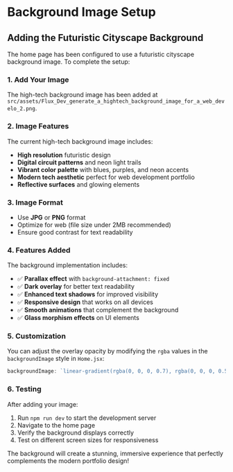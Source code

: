 # Background Image Setup

## Adding the Futuristic Cityscape Background

The home page has been configured to use a futuristic cityscape background image. To complete the setup:

### 1. Add Your Image
The high-tech background image has been added at `src/assets/Flux_Dev_generate_a_hightech_background_image_for_a_web_develo_2.png`.

### 2. Image Features
The current high-tech background image includes:
- **High resolution** futuristic design
- **Digital circuit patterns** and neon light trails
- **Vibrant color palette** with blues, purples, and neon accents
- **Modern tech aesthetic** perfect for web development portfolio
- **Reflective surfaces** and glowing elements

### 3. Image Format
- Use **JPG** or **PNG** format
- Optimize for web (file size under 2MB recommended)
- Ensure good contrast for text readability

### 4. Features Added
The background implementation includes:
- ✅ **Parallax effect** with `background-attachment: fixed`
- ✅ **Dark overlay** for better text readability
- ✅ **Enhanced text shadows** for improved visibility
- ✅ **Responsive design** that works on all devices
- ✅ **Smooth animations** that complement the background
- ✅ **Glass morphism effects** on UI elements

### 5. Customization
You can adjust the overlay opacity by modifying the `rgba` values in the `backgroundImage` style in `Home.jsx`:

```jsx
backgroundImage: `linear-gradient(rgba(0, 0, 0, 0.7), rgba(0, 0, 0, 0.5)), url(${futuristicCityscape})`
```

### 6. Testing
After adding your image:
1. Run `npm run dev` to start the development server
2. Navigate to the home page
3. Verify the background displays correctly
4. Test on different screen sizes for responsiveness

The background will create a stunning, immersive experience that perfectly complements the modern portfolio design! 